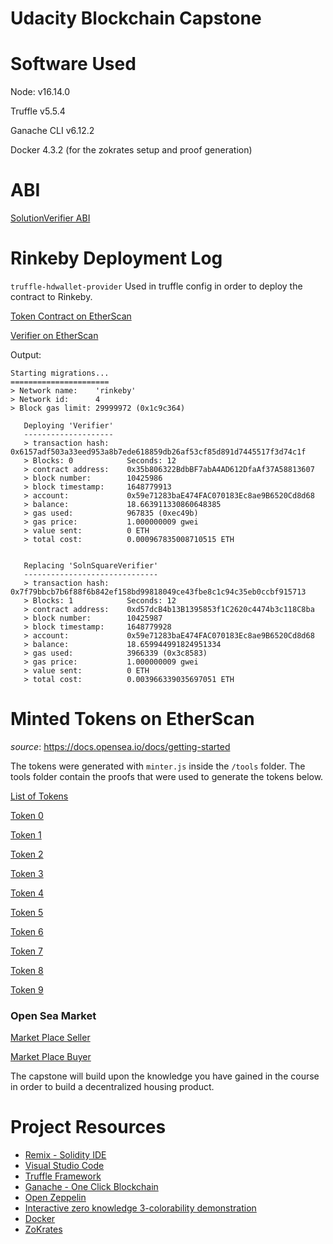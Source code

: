# Udacity Blockchain Capstone

# Software  Used
Node: v16.14.0

Truffle v5.5.4 

Ganache CLI v6.12.2

Docker 4.3.2 (for the zokrates setup and proof generation)

# ABI
 [ SolutionVerifier ABI ](https://github.com/atayebali/RealEstateBlockChainCapstone/blob/main/eth-contracts/build/contracts/SolnSquareVerifier.json#L3)

# Rinkeby Deployment Log

`truffle-hdwallet-provider` Used in truffle config in order to deploy the contract to Rinkeby. 

[Token Contract on EtherScan](https://rinkeby.etherscan.io/address/0xd57dcB4b13B1395853f1C2620c4474b3c118C8ba)

[Verifier on EtherScan](https://rinkeby.etherscan.io/address/0x35b806322BdbBF7abA4AD612DfaAf37A58813607)

Output: 

```
Starting migrations...
======================
> Network name:    'rinkeby'
> Network id:      4
> Block gas limit: 29999972 (0x1c9c364)

   Deploying 'Verifier'
   --------------------
   > transaction hash:    0x6157adf503a33eed953a8b7ede618859db26af53cf85d891d7445517f3d74c1f
   > Blocks: 0            Seconds: 12
   > contract address:    0x35b806322BdbBF7abA4AD612DfaAf37A58813607
   > block number:        10425986
   > block timestamp:     1648779913
   > account:             0x59e71283baE474FAC070183Ec8ae9B6520Cd8d68
   > balance:             18.663911330860648385
   > gas used:            967835 (0xec49b)
   > gas price:           1.000000009 gwei
   > value sent:          0 ETH
   > total cost:          0.000967835008710515 ETH


   Replacing 'SolnSquareVerifier'
   ------------------------------
   > transaction hash:    0x7f79bbcb7b6f88f6b842ef158bd99818049ce43fbe8c1c94c35eb0ccbf915713
   > Blocks: 1            Seconds: 12
   > contract address:    0xd57dcB4b13B1395853f1C2620c4474b3c118C8ba
   > block number:        10425987
   > block timestamp:     1648779928
   > account:             0x59e71283baE474FAC070183Ec8ae9B6520Cd8d68
   > balance:             18.659944991824951334
   > gas used:            3966339 (0x3c8583)
   > gas price:           1.000000009 gwei
   > value sent:          0 ETH
   > total cost:          0.003966339035697051 ETH

```

# Minted Tokens on EtherScan
_source_: https://docs.opensea.io/docs/getting-started

The tokens were generated with `minter.js` inside the `/tools` folder.  The tools folder contain the proofs that were used to generate the tokens below.

[ List of Tokens](https://rinkeby.etherscan.io/address/0xd57dcb4b13b1395853f1c2620c4474b3c118c8ba)

[Token 0](https://rinkeby.etherscan.io/tx/0xb577fece048af43997f55656f5b43b0fa82f09787581f0fee1c3b7fc0f848cba)

[Token 1](https://rinkeby.etherscan.io/tx/0x9ce1dfa4d4e3c6fbae9935dd84894b3035d5ca4a84c02607eb248835aba13c00)

[Token 2](https://rinkeby.etherscan.io/tx/0x7375448b8173561a96dc5bdb3311178faad8cd8e6af1ddc7d9ea60263a4a46c9)

[Token 3](https://rinkeby.etherscan.io/tx/0x65c947340e57e624c73472d39f83271df8705483c5f94eabd4752f1f011da8db)

[Token 4](https://rinkeby.etherscan.io/tx/0x89e79eaef8a1b509e83b2f53b5942f46d3001d1e5531a4a45e109ac75ee0112d)

[Token 5](https://rinkeby.etherscan.io/tx/0x7f945c1de5fd0f4f3d145a5d072c1a5f949c63882c838349bd3893ef24cfa022)

[Token 6](https://rinkeby.etherscan.io/tx/0xde944246507b98b7b04dcd11ec724ca3a9d64e64d16a69d9e03967d05202c1cb)

[Token 7](https://rinkeby.etherscan.io/tx/0xfa7dd7de10ae76dcab0e8906a5ac3dfdf74b3dcd63661a6166fe40386acd31a6)

[Token 8](https://rinkeby.etherscan.io/tx/0xfa7dd7de10ae76dcab0e8906a5ac3dfdf74b3dcd63661a6166fe40386acd31a6)

[Token 9](https://rinkeby.etherscan.io/tx/0x641ddcdfdbdb7b6d8eadf4134e1cfc47089db426cde476e84821821ad1cc1e72)


### Open Sea Market

[Market Place Seller](https://testnets.opensea.io/collection/unidentified-contract-8axp39qidv)

[Market Place Buyer](https://testnets.opensea.io/0xba73ae87e14be06ff5a41ef892c1b29157312ec1)


The capstone will build upon the knowledge you have gained in the course in order to build a decentralized housing product. 

# Project Resources

* [Remix - Solidity IDE](https://remix.ethereum.org/)
* [Visual Studio Code](https://code.visualstudio.com/)
* [Truffle Framework](https://truffleframework.com/)
* [Ganache - One Click Blockchain](https://truffleframework.com/ganache)
* [Open Zeppelin ](https://openzeppelin.org/)
* [Interactive zero knowledge 3-colorability demonstration](http://web.mit.edu/~ezyang/Public/graph/svg.html)
* [Docker](https://docs.docker.com/install/)
* [ZoKrates](https://github.com/Zokrates/ZoKrates)
